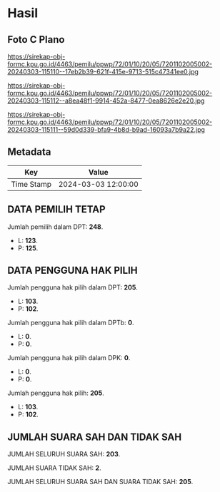 # Hasil

## Foto C Plano

https://sirekap-obj-formc.kpu.go.id/4463/pemilu/ppwp/72/01/10/20/05/7201102005002-20240303-115110--17eb2b39-621f-415e-9713-515c47341ee0.jpg

https://sirekap-obj-formc.kpu.go.id/4463/pemilu/ppwp/72/01/10/20/05/7201102005002-20240303-115112--a8ea48f1-9914-452a-8477-0ea8626e2e20.jpg

https://sirekap-obj-formc.kpu.go.id/4463/pemilu/ppwp/72/01/10/20/05/7201102005002-20240303-115111--59d0d339-bfa9-4b8d-b9ad-16093a7b9a22.jpg


## Metadata

| Key        | Value               |
| ---------- | ------------------- |
| Time Stamp | 2024-03-03 12:00:00 |


## DATA PEMILIH TETAP

Jumlah pemilih dalam DPT: **248**.
 * L: **123**.
 * P: **125**.

## DATA PENGGUNA HAK PILIH

Jumlah pengguna hak pilih dalam DPT: **205**.
 * L: **103**.
 * P: **102**.

Jumlah pengguna hak pilih dalam DPTb: **0**.
 * L: **0**.
 * P: **0**.

Jumlah pengguna hak pilih dalam DPK: **0**.
 * L: **0**.
 * P: **0**.

Jumlah pengguna hak pilih: **205**.
 * L: **103**.
 * P: **102**.

## JUMLAH SUARA SAH DAN TIDAK SAH

JUMLAH SELURUH SUARA SAH: **203**.

JUMLAH SUARA TIDAK SAH: **2**.

JUMLAH SELURUH SUARA SAH DAN SUARA TIDAK SAH: **205**.



